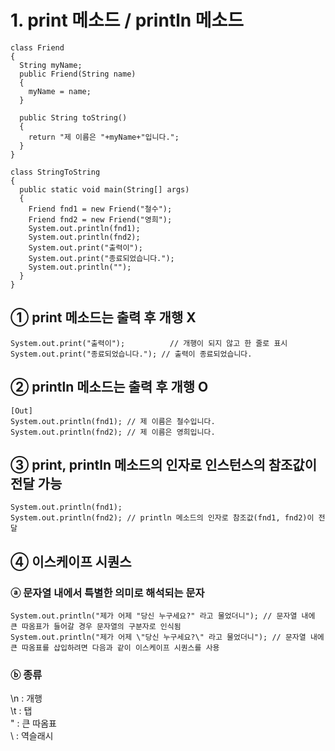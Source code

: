 # 1. print 메소드 / println 메소드  
~~~
class Friend
{
  String myName;
  public Friend(String name)
  {
    myName = name;
  }
  
  public String toString()
  {
    return "제 이름은 "+myName+"입니다.";
  }
}

class StringToString
{
  public static void main(String[] args)
  {
    Friend fnd1 = new Friend("철수");
    Friend fnd2 = new Friend("영희");
    System.out.println(fnd1);
    System.out.println(fnd2);
    System.out.print("출력이");
    System.out.print("종료되었습니다.");
    System.out.println("");
  }
}
~~~  
## ① print 메소드는 출력 후 개행 X  
~~~
System.out.print("출력이");          // 개행이 되지 않고 한 줄로 표시
System.out.print("종료되었습니다."); // 출력이 종료되었습니다. 
~~~  
## ② println 메소드는 출력 후 개행 O  
~~~
[Out]
System.out.println(fnd1); // 제 이름은 철수입니다.
System.out.println(fnd2); // 제 이름은 영희입니다.
~~~  
## ③ print, println 메소드의 인자로 인스턴스의 참조값이 전달 가능  
~~~
System.out.println(fnd1); 
System.out.println(fnd2); // println 메소드의 인자로 참조값(fnd1, fnd2)이 전달
~~~  
## ④ 이스케이프 시퀀스  
### ⓐ 문자열 내에서 특별한 의미로 해석되는 문자  
~~~
System.out.println("제가 어제 "당신 누구세요?" 라고 물었더니"); // 문자열 내에 큰 따옴표가 들어갈 경우 문자열의 구분자로 인식됨
System.out.println("제가 어제 \"당신 누구세요?\" 라고 물었더니"); // 문자열 내에 큰 따옴표를 삽입하려면 다음과 같이 이스케이프 시퀀스를 사용
~~~  
### ⓑ 종류  
\n : 개행  
\t : 탭  
\" : 큰 따옴표  
\\ : 역슬래시  
